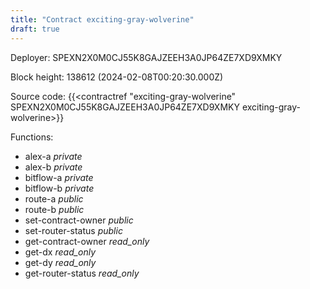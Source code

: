 ```yaml
---
title: "Contract exciting-gray-wolverine"
draft: true
---
```

Deployer: SPEXN2X0M0CJ55K8GAJZEEH3A0JP64ZE7XD9XMKY


 



Block height: 138612 (2024-02-08T00:20:30.000Z)

Source code: {{<contractref "exciting-gray-wolverine" SPEXN2X0M0CJ55K8GAJZEEH3A0JP64ZE7XD9XMKY exciting-gray-wolverine>}}

Functions:

* alex-a _private_
* alex-b _private_
* bitflow-a _private_
* bitflow-b _private_
* route-a _public_
* route-b _public_
* set-contract-owner _public_
* set-router-status _public_
* get-contract-owner _read_only_
* get-dx _read_only_
* get-dy _read_only_
* get-router-status _read_only_
